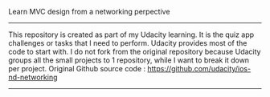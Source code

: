 Learn MVC design from a networking perpective

*****
This repository is created as part of my Udacity learning. It is the quiz app challenges or tasks that I need to perform. Udacity provides most of the code to start with. I do not fork from the original repository because Udacity groups all the small projects to 1 repository, while I want to break it down per project.
Original Github source code : https://github.com/udacity/ios-nd-networking
*****
